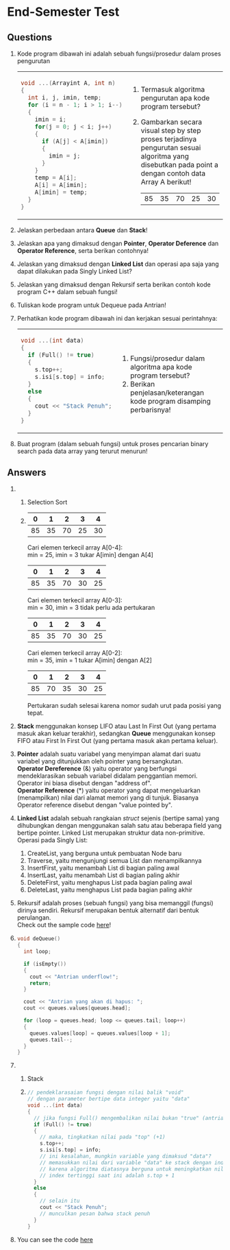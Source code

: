 # End-Semester Test

## Questions

1. Kode program dibawah ini adalah sebuah fungsi/prosedur dalam proses
   pengurutan

   <table>
   <tr>
   <td>

   ```cpp
   void ...(Arrayint A, int n)
   {
     int i, j, imin, temp;
     for (i = n - 1; i > 1; i--)
     {
       imin = i;
       for(j = 0; j < i; j++)
       {
         if (A[j] < A[imin])
         {
           imin = j;
         }
       }
       temp = A[i];
       A[i] = A[imin];
       A[imin] = temp;
     }
   }
   ```

   </td>
   <td>

   1. Termasuk algoritma pengurutan apa kode program tersebut?
   2. Gambarkan secara visual step by step proses terjadinya<br>
      pengurutan sesuai algoritma yang disebutkan pada point a<br>
      dengan contoh data Array A berikut!

      <table>
      <tr>
      <td>
      85
      </td>
      <td>
      35
      </td>
      <td>
      70
      </td>
      <td>
      25
      </td>
      <td>
      30
      </td>
      </tr>
      </table>

   </td>
   </tr>
   </table>

2. Jelaskan perbedaan antara **Queue** dan **Stack**!
3. Jelaskan apa yang dimaksud dengan **Pointer**, **Operator Deference** dan
   **Operator Reference**, serta berikan contohnya!
4. Jelaskan yang dimaksud dengan **Linked List** dan operasi apa saja yang dapat
   dilakukan pada Singly Linked List?
5. Jelaskan yang dimaksud dengan Rekursif serta berikan contoh kode program C++
   dalam sebuah fungsi!
6. Tuliskan kode program untuk Dequeue pada Antrian!
7. Perhatikan kode program dibawah ini dan kerjakan sesuai perintahnya:

   <table>
   <tr>
   <td>

   ```cpp
   void ...(int data)
   {
     if (Full() != true)
     {
       s.top++;
       s.isi[s.top] = info;
     }
     else
     {
       cout << "Stack Penuh";
     }
   }
   ```

   </td>
   <td>

   1. Fungsi/prosedur dalam algoritma apa kode program tersebut?
   2. Berikan penjelasan/keterangan kode program disamping perbarisnya!

   </td>
   </tr>
   </table>

8. Buat program (dalam sebuah fungsi) untuk proses pencarian binary search
   pada data array yang terurut menurun!

## Answers

1.  1.  Selection Sort
    2.  |  0  |  1  |  2  |  3  |  4  |
        | :-: | :-: | :-: | :-: | :-: |
        | 85  | 35  | 70  | 25  | 30  |

        Cari elemen terkecil array A[0-4]:<br>
        min = 25, imin = 3 tukar A[imin] dengan A[4]

        |  0  |  1  |  2  |  3  |  4  |
        | :-: | :-: | :-: | :-: | :-: |
        | 85  | 35  | 70  | 30  | 25  |

        Cari elemen terkecil array A[0-3]:<br>
        min = 30, imin = 3 tidak perlu ada pertukaran

        |  0  |  1  |  2  |  3  |  4  |
        | :-: | :-: | :-: | :-: | :-: |
        | 85  | 35  | 70  | 30  | 25  |

        Cari elemen terkecil array A[0-2]:<br>
        min = 35, imin = 1 tukar A[imin] dengan A[2]

        |  0  |  1  |  2  |  3  |  4  |
        | :-: | :-: | :-: | :-: | :-: |
        | 85  | 70  | 35  | 30  | 25  |

        Pertukaran sudah selesai karena nomor sudah urut pada posisi yang tepat.

2.  **Stack** menggunakan konsep LIFO atau Last In First Out (yang pertama masuk
    akan keluar terakhir), sedangkan **Queue** menggunakan konsep FIFO atau
    First In First Out (yang pertama masuk akan pertama keluar).
3.  **Pointer** adalah suatu variabel yang menyimpan alamat dari suatu variabel
    yang ditunjukkan oleh pointer yang bersangkutan.<br>
    **Operator Dereference** (&) yaitu operator yang berfungsi mendeklarasikan
    sebuah variabel didalam penggantian memori. Operator ini biasa disebut
    dengan "address of".<br>
    **Operator Reference** (\*) yaitu operator yang dapat mengeluarkan (menampilkan)
    nilai dari alamat memori yang di tunjuk. Biasanya Operator reference disebut
    dengan "value pointed by".
4.  **Linked List** adalah sebuah rangkaian _struct_ sejenis (bertipe sama) yang
    dihubungkan dengan menggunakan salah satu atau beberapa field yang bertipe
    pointer. Linked List merupakan struktur data non-primitive.<br>
    Operasi pada Singly List:<br>
    1.  CreateList, yang berguna untuk pembuatan Node baru
    2.  Traverse, yaitu mengunjungi semua List dan menampilkannya
    3.  InsertFirst, yaitu menambah List di bagian paling awal
    4.  InsertLast, yaitu menambah List di bagian paling akhir
    5.  DeleteFirst, yaitu menghapus List pada bagian paling awal
    6.  DeleteLast, yaitu menghapus List pada bagian paling akhir
5.  Rekursif adalah proses (sebuah fungsi) yang bisa memanggil (fungsi) dirinya
    sendiri. Rekursif merupakan bentuk alternatif dari bentuk perulangan.<br>
    Check out the sample code [here](./recursive.cpp)!

6.  ```cpp
    void deQueue()
    {
      int loop;

      if (isEmpty())
      {
        cout << "Antrian underflow!";
        return;
      }

      cout << "Antrian yang akan di hapus: ";
      cout << queues.values[queues.head];

      for (loop = queues.head; loop <= queues.tail; loop++)
      {
        queues.values[loop] = queues.values[loop + 1];
        queues.tail--;
      }
    }
    ```

7.  1.  Stack

    2.  ```cpp
        // pendeklarasaian fungsi dengan nilai balik "void"
        // dengan parameter bertipe data integer yaitu "data"
        void ...(int data)
        {
          // jika fungsi Full() mengembalikan nilai bukan "true" (antrian tidak penuh)
          if (Full() != true)
          {
            // maka, tingkatkan nilai pada "top" (+1)
            s.top++;
            s.isi[s.top] = info;
            // ini kesalahan, mungkin variable yang dimaksud "data"?
            // memasukkan nilai dari variable "data" ke stack dengan index tertinggi
            // karena algoritma diatasnya berguna untuk meningkatkan nilai pada "top"
            // index tertinggi saat ini adalah s.top + 1
          }
          else
          {
            // selain itu
            cout << "Stack Penuh";
            // munculkan pesan bahwa stack penuh
          }
        }
        ```

8.  You can see the code [here](./binary.cpp)
